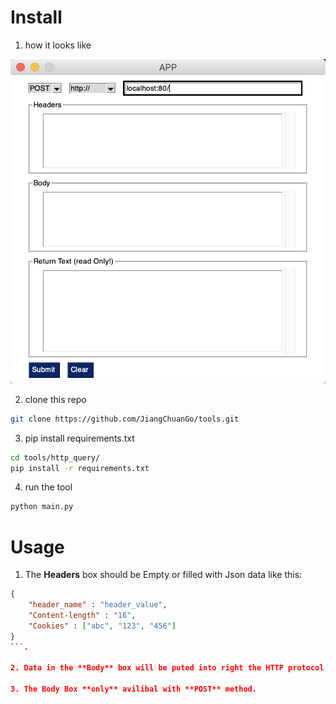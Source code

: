 # Install

1. how it looks like

![img](https://raw.githubusercontent.com/JiangChuanGo/imgbed/master/2019/12/screen_cap.png)

2. clone this repo
  ```bash
  git clone https://github.com/JiangChuanGo/tools.git 
  ```

3. pip install requirements.txt
  ```bash
  cd tools/http_query/
  pip install -r requirements.txt
  ```

4. run the tool
  ```bash
  python main.py
  ```

# Usage

1. The **Headers** box should be Empty or filled with Json data like this:
```json
{
    "header_name" : "header_value",
    "Content-length" : "16",
    "Cookies" : ["abc", "123", "456"]
}
```.

2. Data in the **Body** box will be puted into right the HTTP protocol BODY,trictly!

3. The Body Box **only** avilibal with **POST** method.
